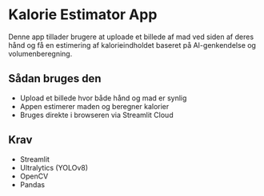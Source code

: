 # Kalorie Estimator App

Denne app tillader brugere at uploade et billede af mad ved siden af deres hånd og få en estimering af kalorieindholdet baseret på AI-genkendelse og volumenberegning.

## Sådan bruges den
- Upload et billede hvor både hånd og mad er synlig
- Appen estimerer maden og beregner kalorier
- Bruges direkte i browseren via Streamlit Cloud

## Krav
- Streamlit
- Ultralytics (YOLOv8)
- OpenCV
- Pandas
